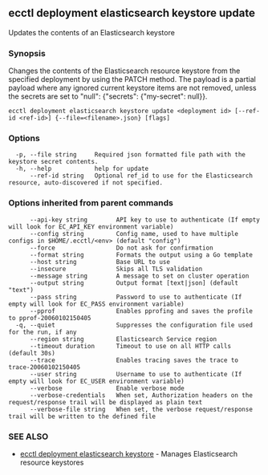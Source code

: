## ecctl deployment elasticsearch keystore update

Updates the contents of an Elasticsearch keystore

### Synopsis

Changes the contents of the Elasticsearch resource keystore from the
specified deployment by using the PATCH method. The payload is a partial payload where
any ignored current keystore items are not removed, unless the secrets are
set to "null": {"secrets": {"my-secret": null}}.

```
ecctl deployment elasticsearch keystore update <deployment id> [--ref-id <ref-id>] {--file=<filename>.json} [flags]
```

### Options

```
  -p, --file string     Required json formatted file path with the keystore secret contents.
  -h, --help            help for update
      --ref-id string   Optional ref_id to use for the Elasticsearch resource, auto-discovered if not specified.
```

### Options inherited from parent commands

```
      --api-key string        API key to use to authenticate (If empty will look for EC_API_KEY environment variable)
      --config string         Config name, used to have multiple configs in $HOME/.ecctl/<env> (default "config")
      --force                 Do not ask for confirmation
      --format string         Formats the output using a Go template
      --host string           Base URL to use
      --insecure              Skips all TLS validation
      --message string        A message to set on cluster operation
      --output string         Output format [text|json] (default "text")
      --pass string           Password to use to authenticate (If empty will look for EC_PASS environment variable)
      --pprof                 Enables pprofing and saves the profile to pprof-20060102150405
  -q, --quiet                 Suppresses the configuration file used for the run, if any
      --region string         Elasticsearch Service region
      --timeout duration      Timeout to use on all HTTP calls (default 30s)
      --trace                 Enables tracing saves the trace to trace-20060102150405
      --user string           Username to use to authenticate (If empty will look for EC_USER environment variable)
      --verbose               Enable verbose mode
      --verbose-credentials   When set, Authorization headers on the request/response trail will be displayed as plain text
      --verbose-file string   When set, the verbose request/response trail will be written to the defined file
```

### SEE ALSO

* [ecctl deployment elasticsearch keystore](ecctl_deployment_elasticsearch_keystore.md)	 - Manages Elasticsearch resource keystores

